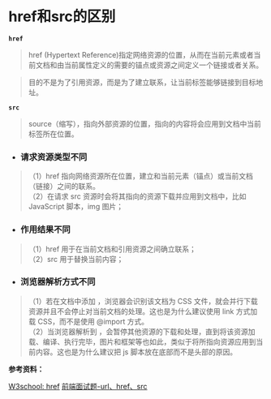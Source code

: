 # href和src的区别

**`href`**
> href (Hypertext Reference)指定网络资源的位置，从而在当前元素或者当前文档和由当前属性定义的需要的锚点或资源之间定义一个链接或者关系。

> 目的不是为了引用资源，而是为了建立联系，让当前标签能够链接到目标地址。

**`src`**
> source（缩写），指向外部资源的位置，指向的内容将会应用到文档中当前标签所在位置。

- ### 请求资源类型不同

>（1）href 指向网络资源所在位置，建立和当前元素（锚点）或当前文档（链接）之间的联系。<br>
>（2）在请求 src 资源时会将其指向的资源下载并应用到文档中，比如 JavaScript 脚本，img 图片；

- ### 作用结果不同

>（1）href 用于在当前文档和引用资源之间确立联系；<br>
>（2）src 用于替换当前内容；

- ### 浏览器解析方式不同

>（1）若在文档中添加 <link href="style.css" rel="stylesheet"/>，浏览器会识别该文档为 CSS 文件，就会并行下载资源并且不会停止对当前文档的处理。这也是为什么建议使用 link 方式加载 CSS，而不是使用 @import 方式。<br>
>（2）当浏览器解析到 <script src="script.js"></script>，会暂停其他资源的下载和处理，直到将该资源加载、编译、执行完毕，图片和框架等也如此，类似于将所指向资源应用到当前内容。这也是为什么建议把 js 脚本放在底部而不是头部的原因。


**参考资料：**

  [W3school: href](http://www.w3school.com.cn/tags/att_a_href.asp)
  [前端面试题-url、href、src](https://segmentfault.com/a/1190000013845173)
